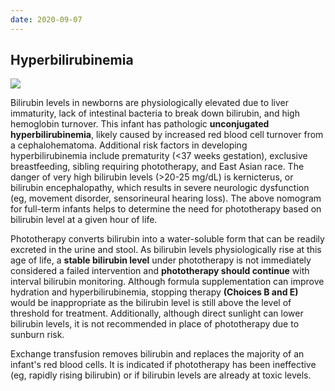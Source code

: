 ```yaml
---
date: 2020-09-07
---
```


## Hyperbilirubinemia

<!-- newborn unconjugated hyperbilirubinemia rx -->

![](https://photos.thisispiggy.com/file/wikiFiles/image-20200225200600975.png)

Bilirubin levels in newborns are physiologically elevated due to liver immaturity, lack of intestinal bacteria to break down bilirubin, and high hemoglobin turnover. This infant has pathologic **unconjugated hyperbilirubinemia**, likely caused by increased red blood cell turnover from a cephalohematoma. Additional risk factors in developing hyperbilirubinemia include prematurity (<37 weeks gestation), exclusive breastfeeding, sibling requiring phototherapy, and East Asian race. The danger of very high bilirubin levels (>20-25 mg/dL) is kernicterus, or bilirubin encephalopathy, which results in severe neurologic dysfunction (eg, movement disorder, sensorineural hearing loss). The above nomogram for full-term infants helps to determine the need for phototherapy based on bilirubin level at a given hour of life.

Phototherapy converts bilirubin into a water-soluble form that can be readily excreted in the urine and stool. As bilirubin levels physiologically rise at this age of life, a **stable bilirubin level** under phototherapy is not immediately considered a failed intervention and **phototherapy should continue** with interval bilirubin monitoring. Although formula supplementation can improve hydration and hyperbilirubinemia, stopping therapy **(Choices B and E)** would be inappropriate as the bilirubin level is still above the level of threshold for treatment. Additionally, although direct sunlight can lower bilirubin levels, it is not recommended in place of phototherapy due to sunburn risk.

Exchange transfusion removes bilirubin and replaces the majority of an infant's red blood cells. It is indicated if phototherapy has been ineffective (eg, rapidly rising bilirubin) or if bilirubin levels are already at toxic levels.
